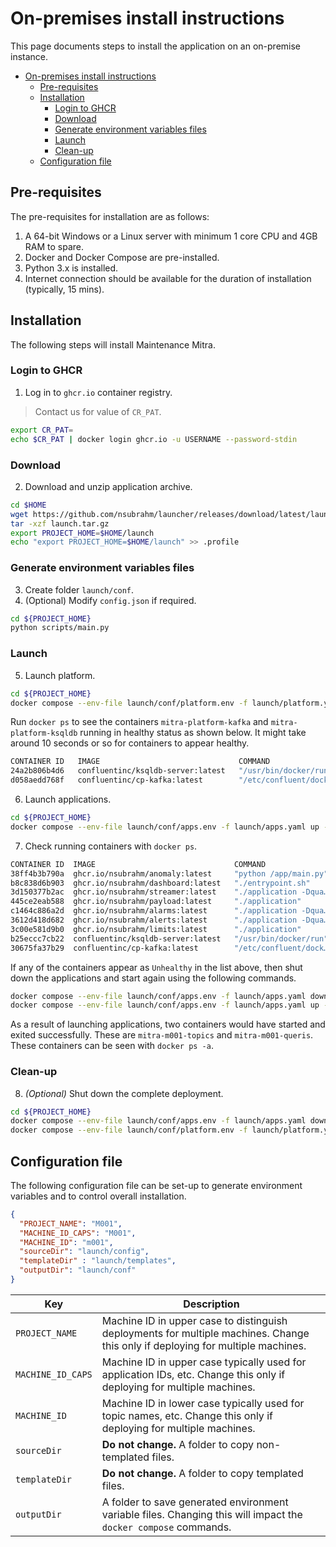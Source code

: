 # On-premises install instructions

This page documents steps to install the application on an on-premise instance.

- [On-premises install instructions](#on-premises-install-instructions)
  - [Pre-requisites](#pre-requisites)
  - [Installation](#installation)
    - [Login to GHCR](#login-to-ghcr)
    - [Download](#download)
    - [Generate environment variables files](#generate-environment-variables-files)
    - [Launch](#launch)
    - [Clean-up](#clean-up)
  - [Configuration file](#configuration-file)

## Pre-requisites

The pre-requisites for installation are as follows:

1. A 64-bit Windows or a Linux server with minimum 1 core CPU and 4GB RAM to spare.
2. Docker and Docker Compose are pre-installed.
3. Python 3.x is installed.
4. Internet connection should be available for the duration of installation (typically, 15 mins).

## Installation

The following steps will install Maintenance Mitra.

### Login to GHCR

1. Log in to `ghcr.io` container registry.

> Contact us for value of `CR_PAT`.

```bash
export CR_PAT=
echo $CR_PAT | docker login ghcr.io -u USERNAME --password-stdin
```

### Download

2. Download and unzip application archive.

```bash
cd $HOME
wget https://github.com/nsubrahm/launcher/releases/download/latest/launch.tar.gz
tar -xzf launch.tar.gz
export PROJECT_HOME=$HOME/launch
echo "export PROJECT_HOME=$HOME/launch" >> .profile
```

### Generate environment variables files

3. Create folder `launch/conf`.
4. (Optional) Modify `config.json` if required.

```bash
cd ${PROJECT_HOME}
python scripts/main.py
```

### Launch

5. Launch platform.

```bash
cd ${PROJECT_HOME}
docker compose --env-file launch/conf/platform.env -f launch/platform.yaml up -d
```

Run `docker ps` to see the containers `mitra-platform-kafka` and `mitra-platform-ksqldb` running in healthy status as shown below. It might take around 10 seconds or so for containers to appear healthy.

```bash
CONTAINER ID   IMAGE                               COMMAND                  CREATED          STATUS                    PORTS                    NAMES
24a2b806b4d6   confluentinc/ksqldb-server:latest   "/usr/bin/docker/run"    28 seconds ago   Up 16 seconds (healthy)   0.0.0.0:8088->8088/tcp   mitra-platform-ksqldb
d058aedd768f   confluentinc/cp-kafka:latest        "/etc/confluent/dock…"   28 seconds ago   Up 27 seconds (healthy)   0.0.0.0:9092->9092/tcp   mitra-platform-broker
```

6. Launch applications.

```bash
cd ${PROJECT_HOME}
docker compose --env-file launch/conf/apps.env -f launch/apps.yaml up -d
```

7. Check running containers with `docker ps`.

```bash
CONTAINER ID  IMAGE                               COMMAND                  CREATED          STATUS                            PORTS                              NAMES
38ff4b3b790a  ghcr.io/nsubrahm/anomaly:latest     "python /app/main.py"    53 seconds ago   Up 10 seconds (healthy)           0.0.0.0:8086->8086/tcp             mitra-m001-anomal
b8c838d6b903  ghcr.io/nsubrahm/dashboard:latest   "./entrypoint.sh"        53 seconds ago   Up 10 seconds (healthy)           1880/tcp, 0.0.0.0:8080->8080/tcp   mitra-m001-output
3d150377b2ac  ghcr.io/nsubrahm/streamer:latest    "./application -Dqua…"   53 seconds ago   Up 10 seconds (healthy)           8080/tcp                           mitra-m001-events
445ce2eab588  ghcr.io/nsubrahm/payload:latest     "./application"          53 seconds ago   Up 10 seconds (healthy)           8080/tcp, 0.0.0.0:8084->8084/tcp   mitra-m001-inputs
c1464c886a2d  ghcr.io/nsubrahm/alarms:latest      "./application -Dqua…"   53 seconds ago   Up 16 seconds (healthy)           8080/tcp                           mitra-m001-alarms
3612d418d682  ghcr.io/nsubrahm/alerts:latest      "./application -Dqua…"   53 seconds ago   Up 16 seconds (healthy)           8080/tcp                           mitra-m001-alerts
3c00e581d9b0  ghcr.io/nsubrahm/limits:latest      "./application"          53 seconds ago   Up 27 seconds                     0.0.0.0:8083->8083/tcp             mitra-m001-limits
b25eccc7cb22  confluentinc/ksqldb-server:latest   "/usr/bin/docker/run"    2 minutes ago    Up 2 minutes (healthy)            0.0.0.0:8088->8088/tcp             mitra-platform-ksqldb
30675fa37b29  confluentinc/cp-kafka:latest        "/etc/confluent/dock…"   2 minutes ago    Up 2 minutes (healthy)            0.0.0.0:9092->9092/tcp             mitra-platform-broker
```

If any of the containers appear as `Unhealthy` in the list above, then shut down the applications and start again using the following commands.

```bash
docker compose --env-file launch/conf/apps.env -f launch/apps.yaml down
docker compose --env-file launch/conf/apps.env -f launch/apps.yaml up -d
```

As a result of launching applications, two containers would have started and exited successfully. These are `mitra-m001-topics` and `mitra-m001-queris`. These containers can be seen with `docker ps -a`.

### Clean-up

8. _(Optional)_ Shut down the complete deployment.

```bash
cd ${PROJECT_HOME}
docker compose --env-file launch/conf/apps.env -f launch/apps.yaml down
docker compose --env-file launch/conf/platform.env -f launch/platform.yaml down
```

## Configuration file

The following configuration file can be set-up to generate environment variables and to control overall installation.

```json
{
  "PROJECT_NAME": "M001",
  "MACHINE_ID_CAPS": "M001",
  "MACHINE_ID": "m001",
  "sourceDir": "launch/config",
  "templateDir" : "launch/templates",
  "outputDir": "launch/conf"
}
```

| Key               | Description                                                                                                                     |
| ----------------- | ------------------------------------------------------------------------------------------------------------------------------- |
| `PROJECT_NAME`    | Machine ID in upper case to distinguish deployments for multiple machines. Change this only if deploying for multiple machines. |
| `MACHINE_ID_CAPS` | Machine ID in upper case typically used for application IDs, etc. Change this only if deploying for multiple machines.          |
| `MACHINE_ID`      | Machine ID in lower case typically used for topic names, etc. Change this only if deploying for multiple machines.              |
| `sourceDir`       | **Do not change.** A folder to copy non-templated files.                                                                        |
| `templateDir`     | **Do not change.** A folder to copy templated files.                                                                            |
| `outputDir`       | A folder to save generated environment variable files. Changing this will impact the `docker compose` commands.                 |
